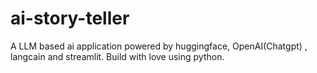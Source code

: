 # ai-story-teller
A LLM based ai application powered by huggingface, OpenAI(Chatgpt) , langcain and streamlit. Build with love using python.
